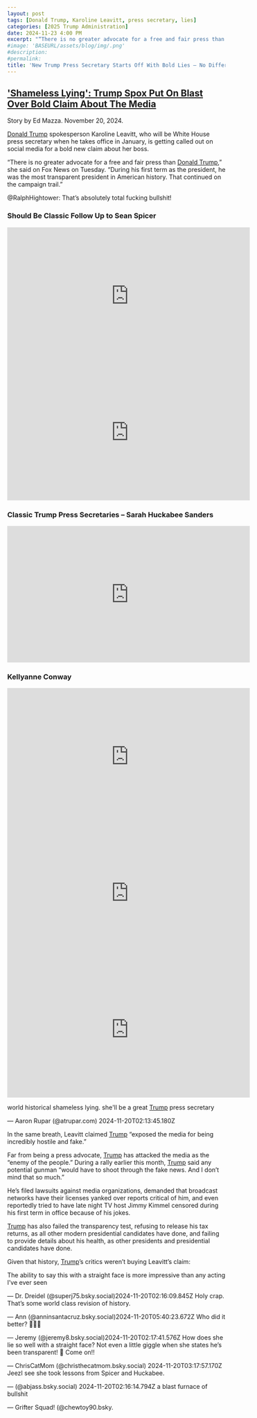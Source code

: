 ```yaml
---
layout: post
tags: [Donald Trump, Karoline Leavitt, press secretary, lies]
categories: [2025 Trump Administration]
date: 2024-11-23 4:00 PM
excerpt: "“There is no greater advocate for a free and fair press than Donald Trump. During his first term as the president, he was the most transparent president in American history. That continued on the campaign trail.” – Karoline Leavitt, press secretary. “That's bullshit! Trump sues media, other that Faux News, at the drop of a hat.” – @RalphHightower"
#image: 'BASEURL/assets/blog/img/.png'
#description:
#permalink:
title: 'New Trump Press Secretary Starts Off With Bold Lies – No Difference From Lies of the Past'
---
```



## ['Shameless Lying': Trump Spox Put On Blast Over Bold Claim About The Media](https://www.huffpost.com/entry/karoline-leavitt-trump-press_n_673da6fce4b0060e54da72ae)

Story by Ed Mazza. November 20, 2024.

[Donald Trump](https://x.com/realdonaldtrump) spokesperson Karoline Leavitt, who will be White House press secretary when he takes office in January, is getting called out on social media for a bold new claim about her boss. 

“There is no greater advocate for a free and fair press than [Donald Trump](https://x.com/realdonaldtrump),” she said on Fox News on Tuesday. “During his first term as the president, he was the most transparent president in American history. That continued on the campaign trail.” 

@RalphHightower: That’s absolutely total fucking bullshit!

### Should Be Classic Follow Up to Sean Spicer

<iframe width="560" height="315" src="https://www.youtube.com/embed/sbpUcfpbnrs?si=RAmLCXx4ZIFFrXBg" title="YouTube video player" frameborder="0" allow="accelerometer; autoplay; clipboard-write; encrypted-media; gyroscope; picture-in-picture; web-share" referrerpolicy="strict-origin-when-cross-origin" allowfullscreen></iframe>

<iframe width="560" height="315" src="https://www.youtube.com/embed/fbhz3XcNzGU?si=eb4JsMCy0YlgjBHj" title="YouTube video player" frameborder="0" allow="accelerometer; autoplay; clipboard-write; encrypted-media; gyroscope; picture-in-picture; web-share" referrerpolicy="strict-origin-when-cross-origin" allowfullscreen></iframe>

### Classic Trump Press Secretaries – Sarah Huckabee Sanders

<iframe width="560" height="315" src="https://www.youtube.com/embed/YwQjnWvfLck?si=_hf8OJTwHnK_5iDS" title="YouTube video player" frameborder="0" allow="accelerometer; autoplay; clipboard-write; encrypted-media; gyroscope; picture-in-picture; web-share" referrerpolicy="strict-origin-when-cross-origin" allowfullscreen></iframe>

### Kellyanne Conway

<iframe width="560" height="315" src="https://www.youtube.com/embed/4Nly3q9K73E?si=Y-d5W5gJNVoWq9Ew" title="YouTube video player" frameborder="0" allow="accelerometer; autoplay; clipboard-write; encrypted-media; gyroscope; picture-in-picture; web-share" referrerpolicy="strict-origin-when-cross-origin" allowfullscreen></iframe>

<iframe width="560" height="315" src="https://www.youtube.com/embed/VSrEEDQgFc8?si=8cl2rg5jHmCUfKlP" title="YouTube video player" frameborder="0" allow="accelerometer; autoplay; clipboard-write; encrypted-media; gyroscope; picture-in-picture; web-share" referrerpolicy="strict-origin-when-cross-origin" allowfullscreen></iframe>

<iframe width="560" height="315" src="https://www.youtube.com/embed/cTbwWGWRbyw?si=KHnMX8U-HRjjZLwD" title="YouTube video player" frameborder="0" allow="accelerometer; autoplay; clipboard-write; encrypted-media; gyroscope; picture-in-picture; web-share" referrerpolicy="strict-origin-when-cross-origin" allowfullscreen></iframe>

world historical shameless lying. she'll be a great [Trump](https://x.com/realdonaldtrump) press secretary

— Aaron Rupar (@atrupar.com) 2024-11-20T02:13:45.180Z

In the same breath, Leavitt claimed [Trump](https://x.com/realdonaldtrump) “exposed the media for being incredibly hostile and fake.” 

Far from being a press advocate, [Trump](https://x.com/realdonaldtrump) has attacked the media as the “enemy of the people.” During a rally earlier this month, [Trump](https://x.com/realdonaldtrump) said any potential gunman “would have to shoot through the fake news. And I don’t mind that so much.” 

He’s filed lawsuits against media organizations, demanded that broadcast networks have their licenses yanked over reports critical of him, and even reportedly tried to have late night TV host Jimmy Kimmel censored during his first term in office because of his jokes.  

[Trump](https://x.com/realdonaldtrump) has also failed the transparency test, refusing to release his tax returns, as all other modern presidential candidates have done, and failing to provide details about his health, as other presidents and presidential candidates have done. 

Given that history, [Trump](https://x.com/realdonaldtrump)’s critics weren’t buying Leavitt’s claim: 

The ability to say this with a straight face is more impressive than any acting I’ve ever seen

— Dr. Dreidel (@superj75.bsky.social)2024-11-20T02:16:09.845Z
Holy crap. That’s some world class revision of history.

— Ann (@anninsantacruz.bsky.social)2024-11-20T05:40:23.672Z
Who did it better? 🤔🤔🤔

— Jeremy (@jeremy8.bsky.social)2024-11-20T02:17:41.576Z
How does she lie so well with a straight face? Not even a little giggle when she states he’s been transparent! 🤪 Come on!!

— ChrisCatMom (@christhecatmom.bsky.social) 2024-11-20T03:17:57.170Z
JeezI see she took lessons from Spicer and Huckabee.

— (@abjass.bsky.social) 2024-11-20T02:16:14.794Z
a blast furnace of bullshit

— Grifter Squad! (@chewtoy90.bsky.
